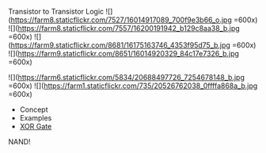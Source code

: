 Transistor to Transistor Logic
![](https://farm8.staticflickr.com/7527/16014917089_700f9e3b66_o.jpg =600x)
![](https://farm8.staticflickr.com/7557/16200191942_b129c8aa38_b.jpg =600x)
![](https://farm9.staticflickr.com/8681/16175163746_4353f95d75_b.jpg =600x)
![](https://farm9.staticflickr.com/8651/16014920329_84c17e7326_b.jpg =600x)

![](https://farm6.staticflickr.com/5834/20688497726_7254678148_b.jpg =600x)
![](https://farm1.staticflickr.com/735/20526762038_0ffffa868a_b.jpg =600x)
- Concept
- Examples
- [XOR Gate](https://vimeo.com/130374006) 


NAND!